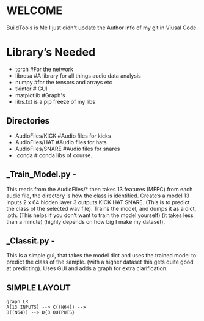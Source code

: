 # WELCOME
BuildTools is Me I just didn't update the Author info of my git in Viusal Code.
# Library’s Needed

 - torch #For the network
 - librosa #A library for all things audio data analysis
 - numpy #for the tensors and arrays etc
 - tkinter # GUI
 - matplotlib #Graph's
 - libs.txt is a pip freeze of my libs

## Directories

 - AudioFiles/KICK #Audio files for kicks  
 - AudioFiles/HAT #Audio files for hats  
 - AudioFiles/SNARE #Audio files for snares      
 - .conda # conda libs of course.

## _Train_Model.py -

This reads from the AudioFiles/* then takes 13 features (MFFC) from each audio file, the directory is how the class is identified. Create’s a model 13 inputs 2 x 64 hidden layer 3 outputs KICK HAT SNARE. (This is to predict the class of the selected wav file). Trains the model, and dumps it as a dict, .pth. (This helps if you don’t want to train the model yourself) (it takes less than a minute) (highly depends on how big I make my dataset).

## _Classit.py -

This is a simple gui, that takes the model dict and uses the trained model to predict the class of the sample. (with a higher dataset this gets quite good at predicting). Uses GUI and adds a graph for extra clarification.


## SIMPLE LAYOUT
```mermaid
graph LR
A[13 INPUTS] --> C((N64)) -->
B((N64)) --> D{3 OUTPUTS}

```
